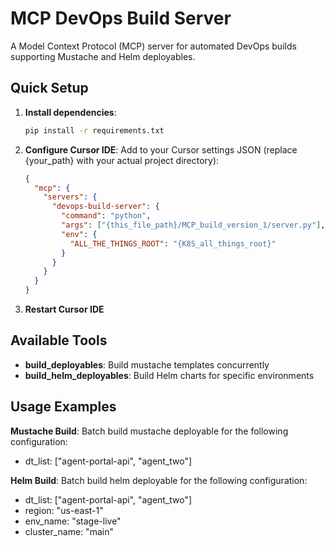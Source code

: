 # MCP DevOps Build Server

A Model Context Protocol (MCP) server for automated DevOps builds supporting Mustache and Helm deployables.

## Quick Setup

1. **Install dependencies**:
   ```bash
   pip install -r requirements.txt
   ```

2. **Configure Cursor IDE**:
   Add to your Cursor settings JSON (replace {your_path} with your actual project directory):
   ```json
   {
     "mcp": {
       "servers": {
         "devops-build-server": {
           "command": "python",
           "args": ["{this_file_path}/MCP_build_version_1/server.py"],
           "env": {
             "ALL_THE_THINGS_ROOT": "{K8S_all_things_root}"
           }
         }
       }
     }
   }
   ```

3. **Restart Cursor IDE**

## Available Tools

- **build_deployables**: Build mustache templates concurrently
- **build_helm_deployables**: Build Helm charts for specific environments

## Usage Examples

**Mustache Build**:
Batch build mustache deployable for the following configuration:
- dt_list: ["agent-portal-api", "agent_two"]

**Helm Build**:
Batch build helm deployable for the following configuration:
- dt_list: ["agent-portal-api", "agent_two"]
- region: "us-east-1" 
- env_name: "stage-live"
- cluster_name: "main"

